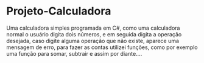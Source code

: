 # Projeto-Calculadora
 Uma calculadora simples programada em C#, como uma calculadora normal o usuário digita dois números, e em seguida digita a operação desejada, caso digite alguma operação que não existe, aparece uma mensagem de erro, para fazer as contas utilizei funções, como por exemplo uma função para somar, subtrair e assim por diante....
